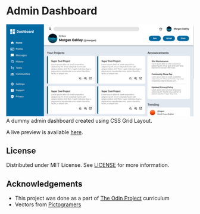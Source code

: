 # Admin Dashboard

![Preview](./images/preview.png)
A dummy admin dashboard created using CSS Grid Layout.

A live preview is available [here](https://sh4dman23.github.io/admin-dashboard).

## License
Distributed under MIT License. See [LICENSE](./LICENSE) for more information.

## Acknowledgements
- This project was done as a part of [The Odin Project](https://www.theodinproject.com) curriculum
- Vectors from [Pictogramers](https://pictogrammers.com/)